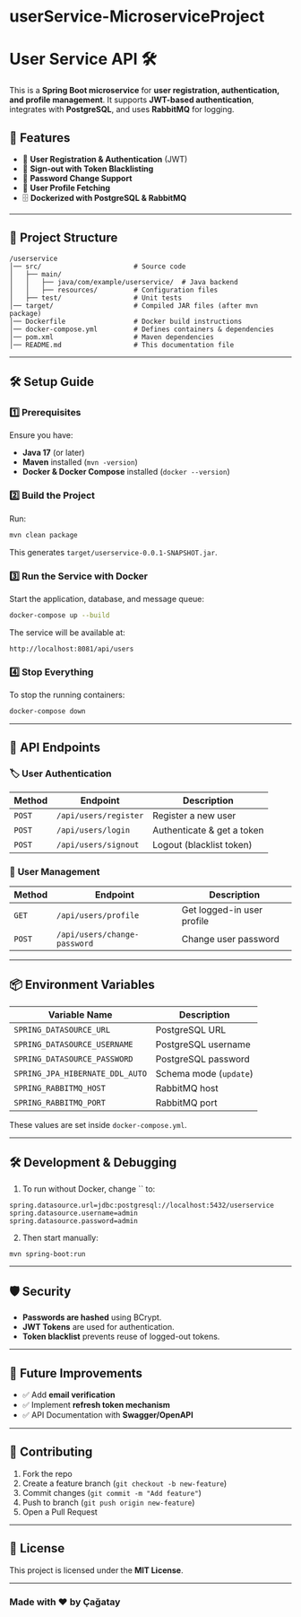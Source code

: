 # userService-MicroserviceProject

# User Service API 🛠️

This is a **Spring Boot microservice** for **user registration, authentication, and profile management**. It supports **JWT-based authentication**, integrates with **PostgreSQL**, and uses **RabbitMQ** for logging.

## 🚀 Features

- 🔐 **User Registration & Authentication** (JWT)
- 🔄 **Sign-out with Token Blacklisting**
- 🔑 **Password Change Support**
- 📝 **User Profile Fetching**
- 🗄️ **Dockerized with PostgreSQL & RabbitMQ**

---

## 📂 Project Structure

```
/userservice
│── src/                       # Source code
│   ├── main/
│   │   ├── java/com/example/userservice/  # Java backend
│   │   ├── resources/         # Configuration files
│   ├── test/                  # Unit tests
│── target/                    # Compiled JAR files (after mvn package)
│── Dockerfile                 # Docker build instructions
│── docker-compose.yml         # Defines containers & dependencies
│── pom.xml                    # Maven dependencies
│── README.md                  # This documentation file
```

---

## 🛠️ **Setup Guide**

### 1️⃣ **Prerequisites**

Ensure you have:

- **Java 17** (or later)
- **Maven** installed (`mvn -version`)
- **Docker & Docker Compose** installed (`docker --version`)

### 2️⃣ **Build the Project**

Run:

```sh
mvn clean package
```

This generates `target/userservice-0.0.1-SNAPSHOT.jar`.

### 3️⃣ **Run the Service with Docker**

Start the application, database, and message queue:

```sh
docker-compose up --build
```

The service will be available at:

```
http://localhost:8081/api/users
```

### 4️⃣ **Stop Everything**

To stop the running containers:

```sh
docker-compose down
```

---

## 🔗 **API Endpoints**

### 🏷 **User Authentication**

| Method | Endpoint              | Description                |
| ------ | --------------------- | -------------------------- |
| `POST` | `/api/users/register` | Register a new user        |
| `POST` | `/api/users/login`    | Authenticate & get a token |
| `POST` | `/api/users/signout`  | Logout (blacklist token)   |

### 👤 **User Management**

| Method | Endpoint                     | Description                |
| ------ | ---------------------------- | -------------------------- |
| `GET`  | `/api/users/profile`         | Get logged-in user profile |
| `POST` | `/api/users/change-password` | Change user password       |

---

## 📦 **Environment Variables**

| Variable Name                   | Description            |
| ------------------------------- | ---------------------- |
| `SPRING_DATASOURCE_URL`         | PostgreSQL URL         |
| `SPRING_DATASOURCE_USERNAME`    | PostgreSQL username    |
| `SPRING_DATASOURCE_PASSWORD`    | PostgreSQL password    |
| `SPRING_JPA_HIBERNATE_DDL_AUTO` | Schema mode (`update`) |
| `SPRING_RABBITMQ_HOST`          | RabbitMQ host          |
| `SPRING_RABBITMQ_PORT`          | RabbitMQ port          |

These values are set inside `docker-compose.yml`.

---

## 🛠 **Development & Debugging**

1. To run without Docker, change \`\` to:

```properties
spring.datasource.url=jdbc:postgresql://localhost:5432/userservice
spring.datasource.username=admin
spring.datasource.password=admin
```

2. Then start manually:

```sh
mvn spring-boot:run
```

---

## 🛡️ **Security**

- **Passwords are hashed** using BCrypt.
- **JWT Tokens** are used for authentication.
- **Token blacklist** prevents reuse of logged-out tokens.

---

## 📌 **Future Improvements**

- ✅ Add **email verification**
- ✅ Implement **refresh token mechanism**
- ✅ API Documentation with **Swagger/OpenAPI**

---

## 📝 **Contributing**

1. Fork the repo
2. Create a feature branch (`git checkout -b new-feature`)
3. Commit changes (`git commit -m "Add feature"`)
4. Push to branch (`git push origin new-feature`)
5. Open a Pull Request

---

## 📜 **License**

This project is licensed under the **MIT License**.

---

### **Made with ❤️ by Çağatay**

